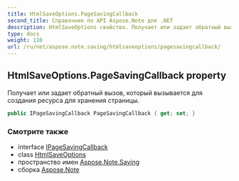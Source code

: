 ```yaml
---
title: HtmlSaveOptions.PageSavingCallback
second_title: Справочник по API Aspose.Note для .NET
description: HtmlSaveOptions свойство. Получает или задает обратный вызов который вызывается для создания ресурса для хранения страницы.
type: docs
weight: 110
url: /ru/net/aspose.note.saving/htmlsaveoptions/pagesavingcallback/
---
```

## HtmlSaveOptions.PageSavingCallback property

Получает или задает обратный вызов, который вызывается для создания ресурса для хранения страницы.

```csharp
public IPageSavingCallback PageSavingCallback { get; set; }
```

### Смотрите также

* interface [IPageSavingCallback](../../../aspose.note.saving.html/ipagesavingcallback/)
* class [HtmlSaveOptions](../)
* пространство имен [Aspose.Note.Saving](../../htmlsaveoptions/)
* сборка [Aspose.Note](../../../)


